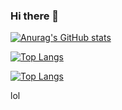 ### Hi there 👋

[![Anurag's GitHub stats](https://github-readme-stats.vercel.app/api?username=kawasaji)](https://github.com/anuraghazra/github-readme-stats)

[![Top Langs](https://github-readme-stats.vercel.app/api/top-langs/?username=kawasaji&exclude_repo=iris_calc_telegram_bot,csharp,exam,kawasaji.github.io)](https://github.com/anuraghazra/github-readme-stats)

[![Top Langs](https://github-readme-stats.vercel.app/api/top-langs/?username=kawasaji&langs_count=8)](https://github.com/anuraghazra/github-readme-stats)
<!--
**kawasaji/kawasaji** is a ✨ _special_ ✨ repository because its `README.md` (this file) appears on your GitHub profile.

Here are some ideas to get you started:

- 🔭 I’m currently working on ...
- 🌱 I’m currently learning ...
- 👯 I’m looking to collaborate on ...
- 🤔 I’m looking for help with ...
- 💬 Ask me about ...
- 📫 How to reach me: ...
- 😄 Pronouns: ...
- ⚡ Fun fact: ...
-->

lol
